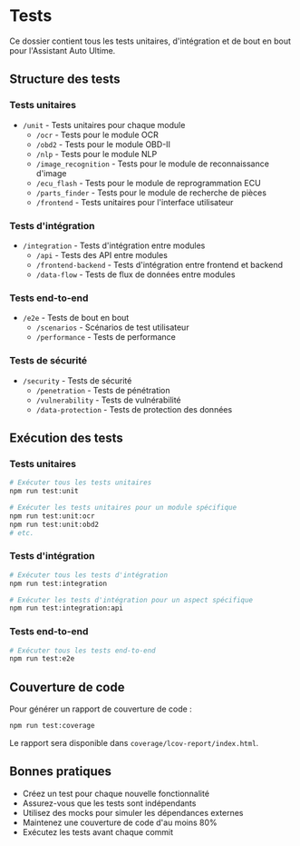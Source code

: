 # Tests

Ce dossier contient tous les tests unitaires, d'intégration et de bout en bout pour l'Assistant Auto Ultime.

## Structure des tests

### Tests unitaires
- `/unit` - Tests unitaires pour chaque module
  - `/ocr` - Tests pour le module OCR
  - `/obd2` - Tests pour le module OBD-II
  - `/nlp` - Tests pour le module NLP
  - `/image_recognition` - Tests pour le module de reconnaissance d'image
  - `/ecu_flash` - Tests pour le module de reprogrammation ECU
  - `/parts_finder` - Tests pour le module de recherche de pièces
  - `/frontend` - Tests unitaires pour l'interface utilisateur

### Tests d'intégration
- `/integration` - Tests d'intégration entre modules
  - `/api` - Tests des API entre modules
  - `/frontend-backend` - Tests d'intégration entre frontend et backend
  - `/data-flow` - Tests de flux de données entre modules

### Tests end-to-end
- `/e2e` - Tests de bout en bout
  - `/scenarios` - Scénarios de test utilisateur
  - `/performance` - Tests de performance

### Tests de sécurité
- `/security` - Tests de sécurité
  - `/penetration` - Tests de pénétration
  - `/vulnerability` - Tests de vulnérabilité
  - `/data-protection` - Tests de protection des données

## Exécution des tests

### Tests unitaires
```bash
# Exécuter tous les tests unitaires
npm run test:unit

# Exécuter les tests unitaires pour un module spécifique
npm run test:unit:ocr
npm run test:unit:obd2
# etc.
```

### Tests d'intégration
```bash
# Exécuter tous les tests d'intégration
npm run test:integration

# Exécuter les tests d'intégration pour un aspect spécifique
npm run test:integration:api
```

### Tests end-to-end
```bash
# Exécuter tous les tests end-to-end
npm run test:e2e
```

## Couverture de code

Pour générer un rapport de couverture de code :
```bash
npm run test:coverage
```

Le rapport sera disponible dans `coverage/lcov-report/index.html`.

## Bonnes pratiques

- Créez un test pour chaque nouvelle fonctionnalité
- Assurez-vous que les tests sont indépendants
- Utilisez des mocks pour simuler les dépendances externes
- Maintenez une couverture de code d'au moins 80%
- Exécutez les tests avant chaque commit